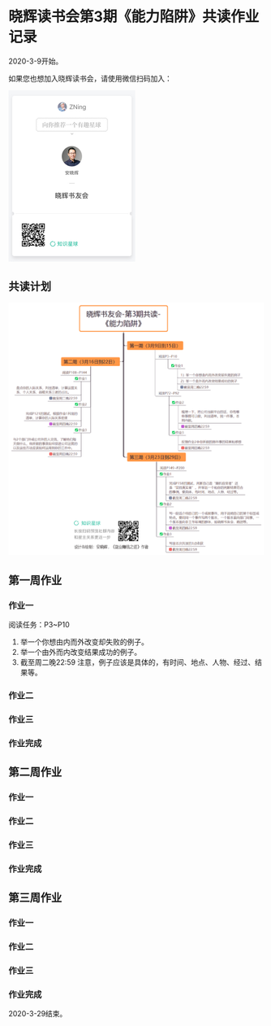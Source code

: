 # 晓辉读书会第3期《能力陷阱》共读作业记录

2020-3-9开始。

如果您也想加入晓辉读书会，请使用微信扫码加入：

<img src="2020-2-10%20%E5%A6%82%E4%BD%95%E6%88%90%E4%B8%BA%E4%B8%93%E5%AE%B6.assets/xingqiu_xhdushuhui.jpg" alt="xingqiu_xhdushuhui" style="zoom:50%;" />

## 共读计划

![img](2020-3-8%20%E8%83%BD%E5%8A%9B%E9%99%B7%E9%98%B1.assets/FnurJf4YRChuxreLZHhZwntbNF1l.png)

## 第一周作业

### 作业一

阅读任务：P3~P10 

1. 举一个你想由内而外改变却失败的例子。
2. 举一个由外而内改变结果成功的例子。
3. 截至周二晚22:59 注意，例子应该是具体的，有时间、地点、人物、经过、结果等。

### 作业二

### 作业三

### 作业完成

## 第二周作业

### 作业一

### 作业二

### 作业三

### 作业完成

## 第三周作业

### 作业一

### 作业二

### 作业三

### 作业完成

2020-3-29结束。

